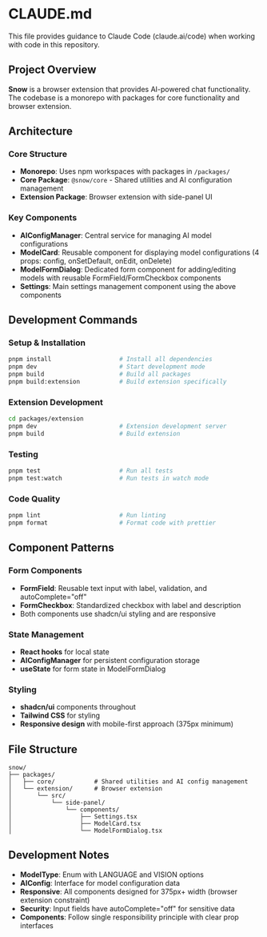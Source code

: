 # CLAUDE.md

This file provides guidance to Claude Code (claude.ai/code) when working with code in this repository.

## Project Overview

**Snow** is a browser extension that provides AI-powered chat functionality. The codebase is a monorepo with packages for core functionality and browser extension.

## Architecture

### Core Structure
- **Monorepo**: Uses npm workspaces with packages in `/packages/`
- **Core Package**: `@snow/core` - Shared utilities and AI configuration management
- **Extension Package**: Browser extension with side-panel UI

### Key Components
- **AIConfigManager**: Central service for managing AI model configurations
- **ModelCard**: Reusable component for displaying model configurations (4 props: config, onSetDefault, onEdit, onDelete)
- **ModelFormDialog**: Dedicated form component for adding/editing models with reusable FormField/FormCheckbox components
- **Settings**: Main settings management component using the above components

## Development Commands

### Setup & Installation
```bash
pnpm install                   # Install all dependencies
pnpm dev                       # Start development mode
pnpm build                     # Build all packages
pnpm build:extension           # Build extension specifically
```

### Extension Development
```bash
cd packages/extension
pnpm dev                       # Extension development server
pnpm build                     # Build extension
```

### Testing
```bash
pnpm test                      # Run all tests
pnpm test:watch                # Run tests in watch mode
```

### Code Quality
```bash
pnpm lint                      # Run linting
pnpm format                    # Format code with prettier
```

## Component Patterns

### Form Components
- **FormField**: Reusable text input with label, validation, and autoComplete="off"
- **FormCheckbox**: Standardized checkbox with label and description
- Both components use shadcn/ui styling and are responsive

### State Management
- **React hooks** for local state
- **AIConfigManager** for persistent configuration storage
- **useState** for form state in ModelFormDialog

### Styling
- **shadcn/ui** components throughout
- **Tailwind CSS** for styling
- **Responsive design** with mobile-first approach (375px minimum)

## File Structure

```
snow/
├── packages/
│   ├── core/           # Shared utilities and AI config management
│   └── extension/      # Browser extension
│       └── src/
│           └── side-panel/
│               └── components/
│                   ├── Settings.tsx
│                   ├── ModelCard.tsx
│                   └── ModelFormDialog.tsx
```

## Development Notes

- **ModelType**: Enum with LANGUAGE and VISION options
- **AIConfig**: Interface for model configuration data
- **Responsive**: All components designed for 375px+ width (browser extension constraint)
- **Security**: Input fields have autoComplete="off" for sensitive data
- **Components**: Follow single responsibility principle with clear prop interfaces